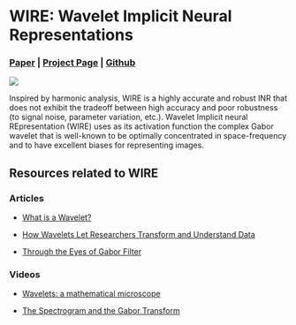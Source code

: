 # WIRE: Wavelet Implicit Neural Representations

### [Paper](https://arxiv.org/abs/2301.05187) | [Project Page](https://vishwa91.github.io/wire) | [Github](https://github.com/vishwa91/wire) 

![](https://github.com/user-attachments/assets/924aa7ab-45f4-44da-9c71-0afbe0887986)

Inspired by harmonic analysis, WIRE is a highly accurate and robust INR that does not exhibit the tradeoff between high accuracy and poor robustness (to signal noise, parameter variation, etc.). Wavelet Implicit neural REpresentation (WIRE) uses as its activation function the complex Gabor wavelet that is well-known to be optimally concentrated in space-frequency and to have excellent biases for representing images.

## Resources related to WIRE

### Articles

* [What is a Wavelet?](https://www.mathworks.com/help/wavelet/gs/what-is-a-wavelet.html)

* [How Wavelets Let Researchers Transform and Understand Data](https://www.wired.com/story/how-wavelets-let-researchers-transform-and-understand-data/)

* [Through the Eyes of Gabor Filter](https://medium.com/@anuj_shah/through-the-eyes-of-gabor-filter-17d1fdb3ac97)

### Videos

* [Wavelets: a mathematical microscope](https://www.youtube.com/watch?v=jnxqHcObNK4)

* [The Spectrogram and the Gabor Transform](https://www.youtube.com/watch?v=EfWnEldTyPA&t=140s)

